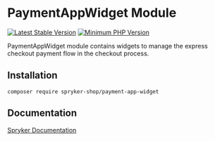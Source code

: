 # PaymentAppWidget Module

[![Latest Stable Version](https://poser.pugx.org/spryker-shop/payment-app-widget/v/stable.svg)](https://packagist.org/packages/spryker-shop/payment-app-widget)
[![Minimum PHP Version](https://img.shields.io/badge/php-%3E%3D%208.3-8892BF.svg)](https://php.net/)

PaymentAppWidget module contains widgets to manage the express checkout payment flow in the checkout process.

## Installation

```
composer require spryker-shop/payment-app-widget
```

## Documentation

[Spryker Documentation](https://docs.spryker.com)
